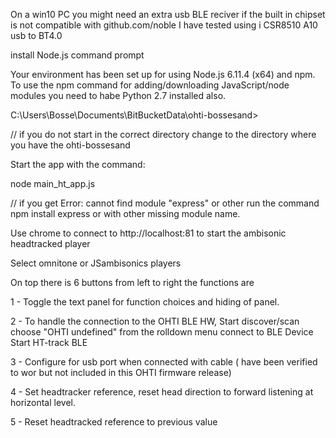 On a win10 PC you might need an extra usb BLE reciver if the built in chipset is not compatible with github.com/noble
I have tested using i CSR8510 A10 usb to BT4.0

install Node.js command prompt

Your environment has been set up for using Node.js 6.11.4 (x64) and npm.
To use the npm command for adding/downloading JavaScript/node modules you need to habe Python 2.7 installed also.

C:\Users\Bosse\Documents\BitBucketData\ohti-bossesand>

// if you do not start in the correct directory change to the directory where you have the ohti-bossesand

Start the app with the command:

node main_ht_app.js

// if you get Error: cannot find module "express" or other run the command npm install express or with other missing module name.

Use chrome to connect to http://localhost:81 to start the ambisonic headtracked player

Select omnitone or JSambisonics players

On top there is 6 buttons from left to right the functions are

1 - Toggle the text panel for function choices and hiding of panel.

2 - To handle the connection to the OHTI BLE HW,
Start discover/scan
choose "OHTI undefined" from the rolldown menu
connect to BLE Device
Start HT-track BLE

3 - Configure for usb port when connected with cable ( have been verified to wor but not included in this OHTI firmware release)

4 - Set headtracker reference, reset head direction to forward listening at horizontal level.

5 - Reset headtracked reference to previous value
